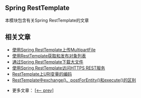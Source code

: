 ## Spring RestTemplate

本模块包含有关Spring RestTemplate的文章

## 相关文章

+ [使用Spring RestTemplate上传MultipartFile](http://tu-yucheng.github.io/springweb/2023/05/19/spring-rest-template-multipart-upload.html)
+ [使用RestTemplate获取和发布对象列表](http://tu-yucheng.github.io/springweb/2023/05/19/spring-rest-template-list.html)
+ [通过Spring RestTemplate下载大文件](http://tu-yucheng.github.io/springweb/2023/05/19/spring-resttemplate-download-large-file.html)
+ [使用Spring RestTemplate访问HTTPS REST服务](http://tu-yucheng.github.io/springweb/2023/05/19/spring-resttemplate-secure-https-service.html)
+ [RestTemplate上URI变量的编码](http://tu-yucheng.github.io/springweb/2023/05/19/spring-resttemplate-uri-variables-encode.html)
+ [RestTemplate中exchange()、postForEntity()和execute()的区别](http://tu-yucheng.github.io/springweb/2023/05/19/spring-resttemplate-exchange-postforentity-execute.html)

- 更多文章： [[<-- prev]](../spring-resttemplate-2/README.md)